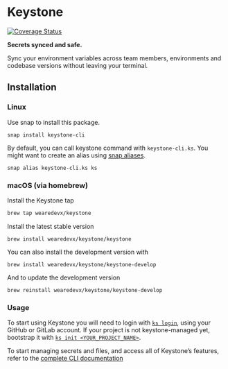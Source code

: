 # Keystone

[![Coverage Status](https://coveralls.io/repos/github/wearedevx/keystone/badge.svg?branch=master)](https://coveralls.io/github/wearedevx/keystone?branch=master)
  
**Secrets synced and safe.**   

Sync your environment variables across team members, environments and codebase versions without leaving your terminal.

## Installation
### Linux
Use snap to install this package.
```
snap install keystone-cli
```
By default, you can call keystone command with `keystone-cli.ks`. You might want to create an alias using [snap aliases](https://snapcraft.io/docs/commands-and-aliases).
```
snap alias keystone-cli.ks ks
```

### macOS (via homebrew)
Install the Keystone tap
```sh
brew tap wearedevx/keystone
```

Install the latest stable version
```
brew install wearedevx/keystone/keystone
```

You can also install the development version with
```
brew install wearedevx/keystone/keystone-develop
```
And to update the development version
```
brew reinstall wearedevx/keystone/keystone-develop
```

### Usage
To start using Keystone you will need to login with [`ks login`](https://github.com/wearedevx/keystone/blob/master/cli/doc/ks_login.md), using your GitHub or GitLab account.
If your project is not keystone-managed yet, bootstrap it with [`ks init <YOUR_PROJECT_NAME>`](https://github.com/wearedevx/keystone/blob/master/cli/doc/ks_init.md).  
  
To start managing secrets and files, and access all of Keystone’s features, refer to the [complete CLI documentation](https://github.com/wearedevx/keystone/blob/master/cli/doc/ks.md)
